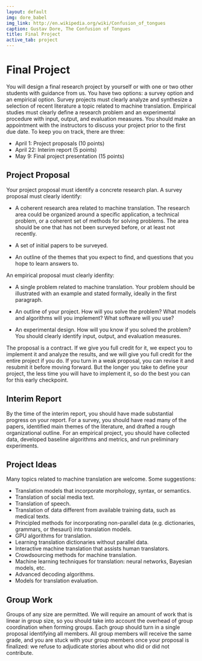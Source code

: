 ```yaml
---
layout: default
img: dore_babel
img_link: http://en.wikipedia.org/wiki/Confusion_of_tongues
caption: Gustav Dore, The Confusion of Tongues
title: Final Project
active_tab: project
---
```


Final Project
=============

You will design a final research project by yourself or with one or two other
students with guidance from us. You have two options: a survey option and an 
empirical option. Survey projects must clearly analyze and synthesize a selection
of recent literature a topic related to machine translation. Empirical studies 
must clearly define a research problem and an experimental procedure with 
input, output, and evaluation measures. You should make an appointment with
the instructors to discuss your project prior to the first due date. To
keep you on track, there are three:

* April 1: Project proposals (10 points)
* April 22: Interim report (5 points)
* May 9: Final project presentation (15 points)

Project Proposal
----------------
Your project proposal must identify a concrete research plan. A survey
proposal must clearly identify:

* A coherent research area related to machine translation. The research
area could be organized around a specific application, a technical 
problem, or a coherent set of methods for solving problems. The area
should be one that has not been surveyed before, or at least not 
recently.

* A set of initial papers to be surveyed.

* An outline of the themes that you expect to find, and questions that
you hope to learn answers to.

An empirical proposal must clearly idenfity:

* A single problem related to machine translation. Your problem should
be illustrated with an example and stated formally, ideally in the first
paragraph.

* An outline of your project. How will you solve the problem? What models 
and algorithms will you implement? What software will you use? 

* An experimental design. How will you know if you solved the problem?
You should clearly identify input, output, and evaluation measures.

The proposal is a contract. If we give you full credit for it, we expect
you to implement it and analyze the results, and we will give you full 
credit for the entire project if you do. If you turn in a weak proposal, 
you can revise it and resubmit it before moving forward. But the longer you 
take to define your project, the less time you will have to implement it, so
do the best you can for this early checkpoint.

Interim Report
--------------

By the time of the interim report, you should have made substantial progress
on your report. For a survey, you should have read many of the papers,
identified main themes of the literature, and drafted a rough organizational
outline. For an empirical project, you should have collected data, developed
baseline algorithms and metrics, and run preliminary experiments.


Project Ideas
-------------

Many topics related to machine translation are welcome. Some suggestions:

* Translation models that incorporate morphology, syntax, or semantics.
* Translation of social media text.
* Translation of speech.
* Translation of data different from available training data, such as medical texts.
* Principled methods for incorporating non-parallel data 
  (e.g. dictionaries, grammars, or thesauri) into translation models.
* GPU algorithms for translation. 
* Learning translation dictionaries without parallel data.
* Interactive machine translation that assists human translators.
* Crowdsourcing methods for machine translation.
* Machine learning techniques for translation: neural networks, Bayesian models, etc.
* Advanced decoding algorithms.
* Models for translation evaluation.


Group Work
----------
Groups of any size are permitted. We will require an amount of work 
that is linear in group size, so you should take into account the overhead 
of group coordination when forming groups. Each group should turn in a single 
proposal identifying all members. All group members will receive the same grade, 
and you are stuck with your group members once your proposal is finalized: we 
refuse to adjudicate stories about who did or did not contribute. 


